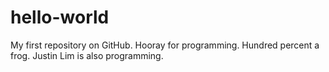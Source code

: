 # hello-world
My first repository on GitHub.
Hooray for programming. Hundred percent a frog.
Justin Lim is also programming.

